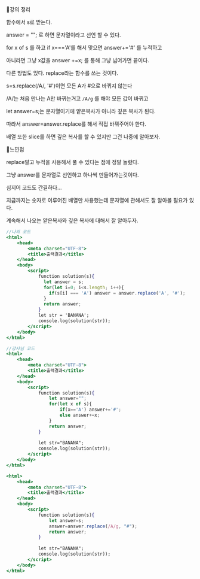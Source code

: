 📌강의 정리

함수에서 s로 받는다. 

answer = ""; 로 하면 문자열이라고 선언 할 수 있다.

for x of s 를 하고 if x==='A'를 해서 맞으면 answer+='#' 를 누적하고

아니라면 그냥 x값을 answer +=x; 를 통해 그냥 넘어가면 끝이다.

다른 방법도 있다. replace라는 함수를 쓰는 것이다.

s=s.replace(/A/, '#')이면 모든 A가 #으로 바뀌지 않는다

/A/는 처음 만나는 A만 바뀌는거고 `/A/g` 를 해야 모든 값이 바뀌고

let answer=s;는 문자열이기에 얕은복사가 아니라 깊은 복사가 된다. 

따라서 answer=answer.replace를 해서 직접 바꿔주어야 한다.

배열 또한 slice를 하면 깊은 복사를 할 수 있지만 그건 나중에 알아보자.

 

📌느낀점

replace말고 누적을 사용해서 풀 수 있다는 점에 정말 놀랐다. 

그냥 answer를 문자열로 선언하고 하나씩 만들어가는것이다.

심지어 코드도 간결하다...

지금까지는 숫자로 이루어진 배열만 사용했는데 문자열에 관해서도 잘 알아볼 필요가 있다.

계속해서 나오는 얕은복사와 깊은 복사에 대해서 잘 알아두자.

```jsx
//나의 코드
<html>
    <head>
        <meta charset="UTF-8">
        <title>출력결과</title>
    </head>
    <body>
        <script>
            function solution(s){
              let answer = s;
              for(let i=0; i<s.length; i++){
                if(s[i] === 'A') answer = answer.replace('A', '#');
              }
              return answer;
            }
            let str = 'BANANA';
            console.log(solution(str));
        </script>
    </body>
</html>
```

```jsx
//강사님 코드
<html>
    <head>
        <meta charset="UTF-8">
        <title>출력결과</title>
    </head>
    <body>
        <script>
            function solution(s){
                let answer="";
                for(let x of s){
                    if(x=='A') answer+='#';
                    else answer+=x;
                }
                return answer;
            }
            
            let str="BANANA";
            console.log(solution(str));
        </script>
    </body>
</html>

<html>
    <head>
        <meta charset="UTF-8">
        <title>출력결과</title>
    </head>
    <body>
        <script>
            function solution(s){
                let answer=s;
                answer=answer.replace(/A/g, "#");
                return answer;
            }
            
            let str="BANANA";
            console.log(solution(str));
        </script>
    </body>
</html>
```
